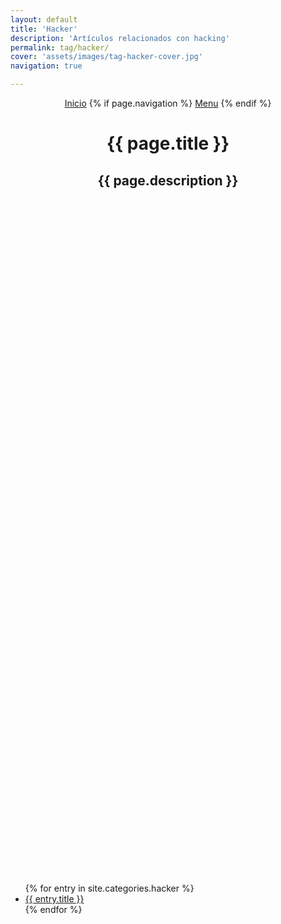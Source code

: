 ```yaml
---
layout: default
title: 'Hacker'
description: 'Artículos relacionados con hacking'
permalink: tag/hacker/
cover: 'assets/images/tag-hacker-cover.jpg'
navigation: true

---
```


<header class="main-header {% if page.cover %}"
        style="height: 30vh;background-image: url({{ site.baseurl }}{{ page.cover }}) {% else %}no-cover{% endif %}">
        <div class="post-bg-adjust"></div>
    <nav class="main-nav overlay clearfix">
        <a class="home-button icon-arrow-left" href="{{ site.baseurl }}" ><span class="word">Inicio</span></a>
        {% if page.navigation %}
            <a class="menu-button icon-menu" href="#"><span class="word">Menu</span></a>
        {% endif %}
    </nav>
    <div class="vertical">
        <div class="main-header-content inner">
            <h1 class="page-title">{{ page.title }}</h1>
            <h2 class="page-description">{{ page.description }}</h2>
        </div>
    </div>
</header>

<main id="content" class="content category-tag" role="main">
      <ul>
        {% for entry in site.categories.hacker %}
            <article class="tutorial">
            <li><a href="{{ site.baseurl }}{{ entry.url | remove: '/' }}">{{ entry.title }}</a></li>
            </article>
        {% endfor %}
      </ul>
</main>